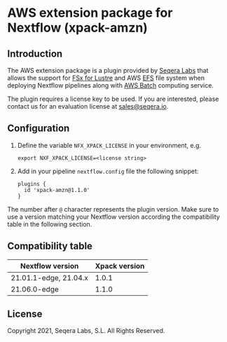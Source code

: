 # AWS extension package for Nextflow (xpack-amzn)

## Introduction

The AWS extension package is a plugin provided by [Seqera Labs](https://www.seqera.io/) that allows the support for [FSx for Lustre](https://aws.amazon.com/fsx/lustre/) 
and AWS [EFS](https://aws.amazon.com/efs/) file system when deploying Nextflow pipelines 
along with [AWS Batch](https://aws.amazon.com/batch/) computing service.

The plugin requires a license key to be used. If you are interested, please contact us for an evaluation license at [sales@seqera.io](mailto:sales@seqera.io).

## Configuration

1. Define the variable `NFX_XPACK_LICENSE` in your environment, e.g. 

    ```
    export NXF_XPACK_LICENSE=<license string>
    ```

2. Add in your pipeline `nextflow.config` file the following 
snippet: 

    ```
    plugins {
      id 'xpack-amzn@1.1.0'
    }
    ``` 

The number after `@` character represents the plugin version. Make sure to use 
a version matching your Nextflow version according the compatibility table 
in the following section. 

## Compatibility table


| Nextflow version 	    | Xpack version 	|
|---	                  |---	            |
| 21.01.1-edge, 21.04.x	| 1.0.1  	        |
| 21.06.0-edge  	      | 1.1.0  	        |


## License  

Copyright 2021, Seqera Labs, S.L. All Rights Reserved.